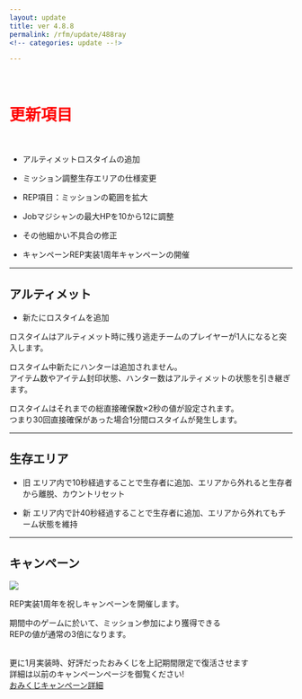 ```yaml
---
layout: update
title: ver 4.8.8
permalink: /rfm/update/488ray 
<!-- categories: update --!>

---
```

<br>
<h1 id="1"><font color="red">更新項目</font></h1><br>

+ <span class="red-badge">アルティメット</span>ロスタイムの追加 

+ <span class="blue-badge">ミッション調整</span>生存エリアの仕様変更 

+ <span class="green-badge">REP</span>項目：ミッションの範囲を拡大   

+ <span class="blue-badge">Job</span>マジシャンの最大HPを10から12に調整   

+ <span class="green-badge">その他</span>細かい不具合の修正 

+ <span class="yellow-badge">キャンペーン</span>REP実装1周年キャンペーンの開催 


----------------------------------------------------
## アルティメット  

+ 新たにロスタイムを追加<br>

ロスタイムはアルティメット時に残り逃走チームのプレイヤーが1人になると突入します。<br>

ロスタイム中新たにハンターは追加されません。<br>
アイテム数やアイテム封印状態、ハンター数はアルティメットの状態を引き継ぎます。<br>

ロスタイムはそれまでの総直接確保数×2秒の値が設定されます。<br>
つまり30回直接確保があった場合1分間ロスタイムが発生します。<br>


----------------------------------------------------
## 生存エリア  

+ 旧 エリア内で10秒経過することで生存者に追加、エリアから外れると生存者から離脱、カウントリセット

+ 新 エリア内で計40秒経過することで生存者に追加、エリアから外れてもチーム状態を維持  

----------------------------------------------------
## キャンペーン

<a><img src="http://web.njj12.net/public/images/rfm/REP1stAniv.png"></a><br>

REP実装1周年を祝しキャンペーンを開催します。<br>

期間中のゲームに於いて、ミッション参加により獲得できる<br>
REPの値が通常の3倍になります。<br><br>


更に1月実装時、好評だったおみくじを上記期間限定で復活させます<br>
詳細は以前のキャンペーンページを御覧ください!<br>
[おみくじキャンペーン詳細](http://web.njj12.net/rfm/hny2018#omi1)

